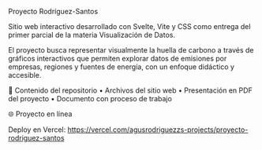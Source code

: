 Proyecto Rodríguez-Santos

Sitio web interactivo desarrollado con Svelte, Vite y CSS como entrega del primer parcial de la materia Visualización de Datos.

El proyecto busca representar visualmente la huella de carbono a través de gráficos interactivos que permiten explorar datos de emisiones por empresas, regiones y fuentes de energía, con un enfoque didáctico y accesible.

📁 Contenido del repositorio
	•	Archivos del sitio web
	•	Presentación en PDF del proyecto
	•	Documento con proceso de trabajo

🌐 Proyecto en línea

Deploy en Vercel: https://vercel.com/agusrodriguezzs-projects/proyecto-rodriguez-santos
